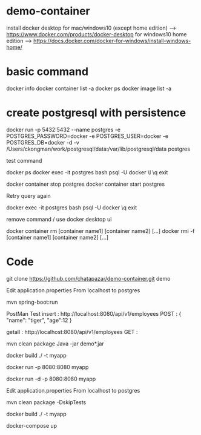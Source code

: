 # demo-container
install docker desktop
for mac/windows10 (except home edition) --> https://www.docker.com/products/docker-desktop
for windows10 home edition --> https://docs.docker.com/docker-for-windows/install-windows-home/

# basic command
docker info
docker container list -a
docker ps
docker image list -a

# create postgresql with persistence
docker run -p 5432:5432 --name postgres -e POSTGRES_PASSWORD=docker -e POSTGRES_USER=docker -e POSTGRES_DB=docker -d -v /Users/ckongman/work/postgresql/data:/var/lib/postgresql/data postgres

test command

docker ps
docker exec -it postgres bash
psql -U docker
\l
\q
exit

docker container stop postgres
docker container start postgres

Retry query again

docker exec -it postgres bash
psql -U docker
\q
exit

remove command / use docker desktop ui

docker container rm [container name1] [container name2] [...]
docker rmi -f [container name1] [container name2] [...]

# Code 
git clone https://github.com/chatapazar/demo-container.git demo

Edit application.properties
From localhost to postgres

mvn spring-boot:run

PostMan Test
insert : http://localhost:8080/api/v1/employees
POST : { "name": "tiger", "age":12 }

getall : http://localhost:8080/api/v1/employees
GET : 


mvn clean package
Java -jar demo*.jar

docker build ./ -t myapp

docker run -p 8080:8080 myapp

docker run -d -p 8080:8080 myapp

Edit application.properties
From localhost to postgres

mvn clean package -DskipTests

docker build ./ -t myapp

docker-compose up




